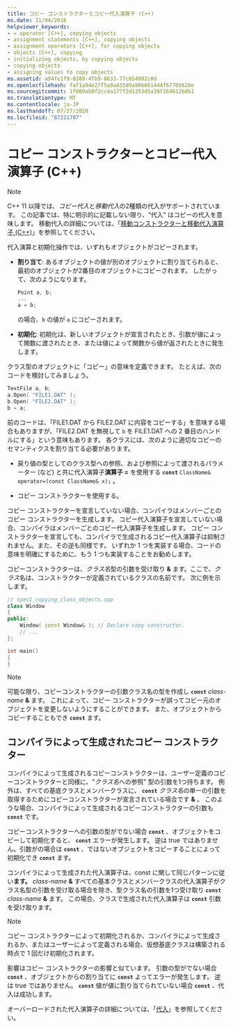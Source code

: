 ```yaml
---
title: コピー コンストラクターとコピー代入演算子 (C++)
ms.date: 11/04/2016
helpviewer_keywords:
- = operator [C++], copying objects
- assignment statements [C++], copying objects
- assignment operators [C++], for copying objects
- objects [C++], copying
- initializing objects, by copying objects
- copying objects
- assigning values to copy objects
ms.assetid: a94fe1f9-0289-4fb9-8633-77c654002c0d
ms.openlocfilehash: faf1a94e27f5a0a435d0a906661444f67709628e
ms.sourcegitcommit: 1f009ab0f2cc4a177f2d1353d5a38f164612bdb1
ms.translationtype: MT
ms.contentlocale: ja-JP
ms.lasthandoff: 07/27/2020
ms.locfileid: "87221797"
---
```

# <a name="copy-constructors-and-copy-assignment-operators-c"></a>コピー コンストラクターとコピー代入演算子 (C++)

> [!NOTE]
> C++ 11 以降では、*コピー代入*と*移動代入*の2種類の代入がサポートされています。 この記事では、特に明示的に記載しない限り、"代入" はコピーの代入を意味します。 移動代入の詳細については、「[移動コンストラクターと移動代入演算子 (C++)](move-constructors-and-move-assignment-operators-cpp.md)」を参照してください。
>
> 代入演算と初期化操作では、いずれもオブジェクトがコピーされます。

- **割り当て**: あるオブジェクトの値が別のオブジェクトに割り当てられると、最初のオブジェクトが2番目のオブジェクトにコピーされます。 したがって、次のようになります。

    ```cpp
    Point a, b;
    ...
    a = b;
    ```

   の場合、`b` の値が `a` にコピーされます。

- **初期化**: 初期化は、新しいオブジェクトが宣言されたとき、引数が値によって関数に渡されたとき、または値によって関数から値が返されたときに発生します。

クラス型のオブジェクトに「コピー」の意味を定義できます。 たとえば、次のコードを検討してみましょう。

```cpp
TextFile a, b;
a.Open( "FILE1.DAT" );
b.Open( "FILE2.DAT" );
b = a;
```

前のコードは、「FILE1.DAT から FILE2.DAT に内容をコピーする」を意味する場合もありますが、「FILE2.DAT を無視して `b` を FILE1.DAT への 2 番目のハンドルにする」という意味もあります。 各クラスには、次のように適切なコピーのセマンティクスを割り当てる必要があります。

- 戻り値の型としてのクラス型への参照、および参照によって渡されるパラメーター (など) と共に代入演算子**演算子 =** を使用する **`const`** `ClassName& operator=(const ClassName& x);` 。

- コピー コンストラクターを使用する。

コピー コンストラクターを宣言していない場合、コンパイラはメンバーごとのコピー コンストラクターを生成します。  コピー代入演算子を宣言していない場合、コンパイラはメンバーごとのコピー代入演算子を生成します。 コピー コンストラクターを宣言しても、コンパイラで生成されるコピー代入演算子は抑制されません。また、その逆も同様です。 いずれか 1 つを実装する場合、コードの意味を明確にするために、もう 1 つも実装することをお勧めします。

コピーコンストラクターは、<em>クラス名</em>型の引数を受け取り <strong>&</strong> ます。ここで、*クラス*名は、コンストラクターが定義されているクラスの名前です。 次に例を示します。

```cpp
// spec1_copying_class_objects.cpp
class Window
{
public:
    Window( const Window& ); // Declare copy constructor.
    // ...
};

int main()
{
}
```

> [!NOTE]
> 可能な限り、コピーコンストラクターの引数クラス名の型を作成し **`const`** <em>class-name</em> <strong>&</strong> ます。 これによって、コピー コンストラクターが誤ってコピー元のオブジェクトを変更しないようにすることができます。 また、オブジェクトからコピーすることもでき **`const`** ます。

## <a name="compiler-generated-copy-constructors"></a>コンパイラによって生成されたコピー コンストラクター

コンパイラによって生成されるコピーコンストラクターは、ユーザー定義のコピーコンストラクターと同様に、"*クラス名*への参照" 型の引数を1つ持ちます。 例外は、すべての基底クラスとメンバークラスに、 **`const`** <em>クラス名</em>の単一の引数を取得するためにコピーコンストラクターが宣言されている場合です <strong>&</strong> 。 このような場合、コンパイラによって生成されるコピーコンストラクターの引数も **`const`** です。

コピーコンストラクターへの引数の型がでない場合 **`const`** 、オブジェクトをコピーして初期化すると、 **`const`** エラーが発生します。 逆は true ではありません。引数がの場合は **`const`** 、ではないオブジェクトをコピーすることによって初期化でき **`const`** ます。

コンパイラによって生成された代入演算子は、const に関して同じパターンに従い**ます。** <em>class-name</em> <strong>&</strong> すべての基本クラスとメンバークラスの代入演算子がクラス名型の引数を受け取る場合を除き、型クラス名の引数を1つ受け取り **`const`** <em>class-name</em> <strong>&</strong> ます。 この場合、クラスで生成された代入演算子は **`const`** 引数を受け取ります。

> [!NOTE]
> コピー コンストラクターによって初期化されるか、コンパイラによって生成されるか、またはユーザーによって定義される場合、仮想基底クラスは構築される時点で 1 回だけ初期化されます。

影響はコピー コンストラクターの影響と似ています。 引数の型がでない場合 **`const`** 、オブジェクトからの割り当てに **`const`** よってエラーが発生します。 逆は true ではありません。 **`const`** 値が値に割り当てられていない場合 **`const`** 、代入は成功します。

オーバーロードされた代入演算子の詳細については、「[代入](../cpp/assignment.md)」を参照してください。
